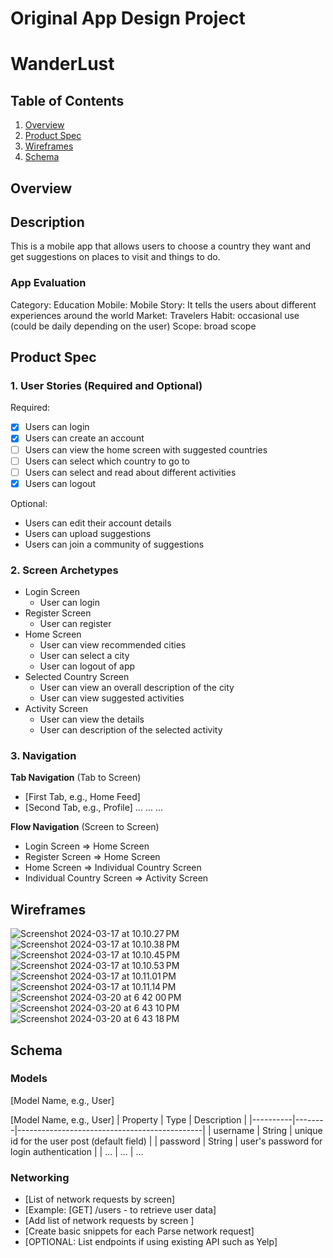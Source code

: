 # Original App Design Project

# WanderLust

## Table of Contents
1. [Overview](#Overview)
2. [Product Spec](#Product-Spec)
3. [Wireframes](#Wireframes)
5. [Schema](#Schema)

## Overview

## Description
This is a mobile app that allows users to choose a country they want and get suggestions on places to visit and things to do.

### App Evaluation

Category: Education
Mobile: Mobile
Story: It tells the users about different experiences around the world
Market: Travelers
Habit: occasional use (could be daily depending on the user)
Scope: broad scope

## Product Spec
### 1. User Stories (Required and Optional)
Required:
- [X] Users can login 
- [X] Users can create an account
- [ ] Users can view the home screen with suggested countries
- [ ] Users can select which country to go to
- [ ] Users can select and read about different activities
- [X] Users can logout

Optional:
- Users can edit their account details
- Users can upload suggestions
- Users can join a community of suggestions

### 2. Screen Archetypes
* Login Screen
    * User can login
* Register Screen
    * User can register
* Home Screen
    * User can view recommended cities
    * User can select a city
    * User can logout of app
* Selected Country Screen
    * User can view an overall description of the city
    * User can view suggested activities
* Activity Screen
    * User can view the details
    * User can description of the selected activity


### 3. Navigation
**Tab Navigation** (Tab to Screen)
- [First Tab, e.g., Home Feed]
- [Second Tab, e.g., Profile]
...
...
...

**Flow Navigation** (Screen to Screen)
* Login Screen
=> Home Screen
* Register Screen
=> Home Screen
* Home Screen
=> Individual Country Screen
* Individual Country Screen
=> Activity Screen


## Wireframes
![Screenshot 2024-03-17 at 10.10.27 PM](https://hackmd.io/_uploads/S17kmXHCa.png)
![Screenshot 2024-03-17 at 10.10.38 PM](https://hackmd.io/_uploads/SkX17QSAT.png)
![Screenshot 2024-03-17 at 10.10.45 PM](https://hackmd.io/_uploads/ByXyX7B06.png)
![Screenshot 2024-03-17 at 10.10.53 PM](https://hackmd.io/_uploads/SkQymQrRa.png)
![Screenshot 2024-03-17 at 10.11.01 PM](https://hackmd.io/_uploads/SJEymXBAa.png)
![Screenshot 2024-03-17 at 10.11.14 PM](https://hackmd.io/_uploads/rJXyX7SRa.png)
![Screenshot 2024-03-20 at 6 42 00 PM](https://github.com/eddymarg/WanderLust/assets/114369011/4a9d2695-0875-4ea8-bd30-426b9214950a)
![Screenshot 2024-03-20 at 6 43 10 PM](https://github.com/eddymarg/WanderLust/assets/114369011/66a200d8-7f09-4cef-b1d8-89976795dfe4)
![Screenshot 2024-03-20 at 6 43 18 PM](https://github.com/eddymarg/WanderLust/assets/114369011/56bcbc54-f490-477b-96ef-adf91bde0532)



## Schema
### Models
[Model Name, e.g., User]

[Model Name, e.g., User]
| Property | Type   | Description                                  |
|----------|--------|----------------------------------------------|
| username | String | unique id for the user post (default field)   |
| password | String | user's password for login authentication      |
| ...      | ...    | ...                          

### Networking
- [List of network requests by screen]
- [Example: [GET] /users - to retrieve user data]
- [Add list of network requests by screen ]
- [Create basic snippets for each Parse network request]
- [OPTIONAL: List endpoints if using existing API such as Yelp]



